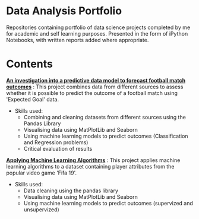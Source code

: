 # Data Analysis Portfolio

Repositories containing portfolio of data science projects completed by me for academic and self learning purposes. Presented in the form of iPython Notebooks, with written reports added where appropriate.

# Contents

[**An investigation into a predictive data model to forecast football match outcomes**](https://github.com/jowen399/Forcasting-Football-Matches "Predicting Football Matches") : This project combines data from different sources to assess whether it is possible to predict the outcome of a football match using 'Expected Goal' data.
 * Skills used:
    * Combining and cleaning datasets from different sources using the Pandas Library
    * Visualising data using MatPlotLib and Seaborn
    * Using machine learning models to predict outcomes (Classification and Regression problems) 
    * Critical evaluation of results

[**Applying Machine Learning Algorithms**](https://github.com/jowen399/apply-machine-learning-algorithms "Applying Machine Learning") : This project applies machine learning algorithms to a dataset containing player attributes from the popular video game 'Fifa 19'.
 * Skills used:
    * Data cleaning using the pandas library
    * Visualising data using MatPlotLib and Seaborn
    * Using machine learning models to predict outcomes (supervized and unsupervized) 
